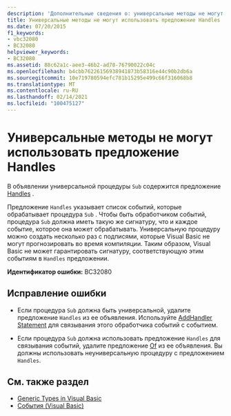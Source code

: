```yaml
---
description: 'Дополнительные сведения о: универсальные методы не могут использовать предложение Handles'
title: Универсальные методы не могут использовать предложение Handles
ms.date: 07/20/2015
f1_keywords:
- vbc32080
- BC32080
helpviewer_keywords:
- BC32080
ms.assetid: 88c62a1c-aee3-46b2-ad78-76790022c04c
ms.openlocfilehash: b4cbb76226156938941873b58316e44c90b2db6a
ms.sourcegitcommit: 10e719780594efc781b15295e499c66f316068b8
ms.translationtype: MT
ms.contentlocale: ru-RU
ms.lasthandoff: 02/14/2021
ms.locfileid: "100475127"
---
```

# <a name="generic-methods-cannot-use-handles-clause"></a>Универсальные методы не могут использовать предложение Handles

В объявлении универсальной процедуры `Sub` содержится предложение [Handles](../language-reference/statements/handles-clause.md) .  
  
 Предложение `Handles` указывает список событий, которые обрабатывает процедура `Sub` . Чтобы быть обработчиком событий, процедура `Sub` должна иметь такую же сигнатуру, что и каждое событие, которое она может обрабатывать. Универсальную процедуру можно создать несколько раз с подписями, которые Visual Basic не могут прогнозировать во время компиляции. Таким образом, Visual Basic не может гарантировать сигнатуру, соответствующую этим событиям в `Handles` предложении.  
  
 **Идентификатор ошибки:** BC32080  
  
## <a name="to-correct-this-error"></a>Исправление ошибки  
  
- Если процедура `Sub` должна быть универсальной, удалите предложение `Handles` из ее объявления. Используйте [AddHandler Statement](../language-reference/statements/addhandler-statement.md) для связывания этого обработчика событий с событием.  
  
- Если процедура `Sub` должна использовать предложение `Handles` для связывания событий, удалите предложение [Of](../language-reference/statements/of-clause.md) из ее объявления. Вы должны использовать неуниверсальную процедуру с предложением `Handles`.  
  
## <a name="see-also"></a>См. также раздел

- [Generic Types in Visual Basic](../programming-guide/language-features/data-types/generic-types.md)
- [События (Visual Basic)](../programming-guide/language-features/events/index.md)
